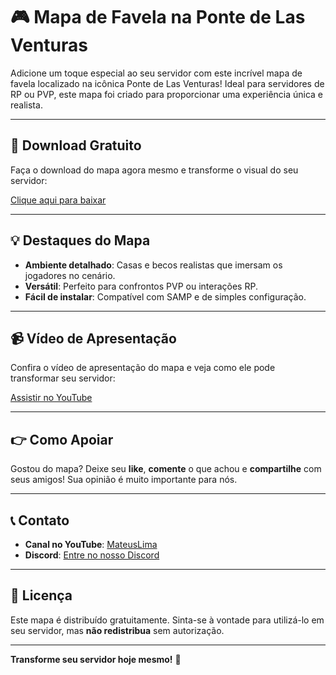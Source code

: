 # 🎮 Mapa de Favela na Ponte de Las Venturas

Adicione um toque especial ao seu servidor com este incrível mapa de favela localizado na icônica Ponte de Las Venturas! Ideal para servidores de RP ou PVP, este mapa foi criado para proporcionar uma experiência única e realista.

---

## 🔗 Download Gratuito

Faça o download do mapa agora mesmo e transforme o visual do seu servidor:

[Clique aqui para baixar](https://github.com/mateusdelimap/mapas/blob/main/Mapa-1/mapasfavelalvponte) <!-- Adicione o link de download aqui -->

---

## 💡 Destaques do Mapa

- **Ambiente detalhado**: Casas e becos realistas que imersam os jogadores no cenário.
- **Versátil**: Perfeito para confrontos PVP ou interações RP.
- **Fácil de instalar**: Compatível com SAMP e de simples configuração.

---

## 📹 Vídeo de Apresentação

Confira o vídeo de apresentação do mapa e veja como ele pode transformar seu servidor:

[Assistir no YouTube](https://www.youtube.com/watch?v=GEdCx7sKnAU) <!-- Adicione o link do vídeo aqui -->

---

## 👉 Como Apoiar

Gostou do mapa? Deixe seu **like**, **comente** o que achou e **compartilhe** com seus amigos! Sua opinião é muito importante para nós.

---

## 📞 Contato

- **Canal no YouTube**: [MateusLima](https://www.youtube.com/@limamaper)
- **Discord**: [Entre no nosso Discord](https://discord.gg/JXebyAwmhY) <!-- Adicione o link do Discord -->

---

## 📄 Licença

Este mapa é distribuído gratuitamente. Sinta-se à vontade para utilizá-lo em seu servidor, mas **não redistribua** sem autorização.

---

**Transforme seu servidor hoje mesmo!** 🚀

